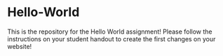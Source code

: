 # Hello-World
This is the repository for the Hello World assignment! Please follow the instructions on your student handout to create the first changes on your website!
